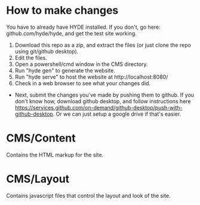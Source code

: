 # How to make changes
You have to already have HYDE installed. If you don't, go here: github.com/hyde/hyde, and get the test site working.

1. Download this repo as a zip, and extract the files (or just clone the repo using git/github desktop).
2. Edit the files.
3. Open a powershell/cmd window in the CMS directory.
4. Run "hyde gen" to generate the website.
5. Run "hyde serve" to host the website at http://localhost:8080/
6. Check in a web browser to see what your changes did.

* Next, submit the changes you've made by pushing them to github. If you don't know how, download github desktop, and follow instructions here https://services.github.com/on-demand/github-desktop/push-with-github-desktop. Or we can just setup a google drive if that's easier.

# CMS/Content
Contains the HTML markup for the site.

# CMS/Layout
Contains javascript files that control the layout and look of the site.

